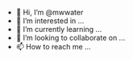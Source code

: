 - 👋 Hi, I’m @mwwater
- 👀 I’m interested in ...
- 🌱 I’m currently learning ...
- 💞️ I’m looking to collaborate on ...
- 📫 How to reach me ...

<!---
mwwater/mwwater is a ✨ special ✨ repository because its `README.md` (this file) appears on your GitHub profile.
You can click the Preview link to take a look at your changes.
--->
